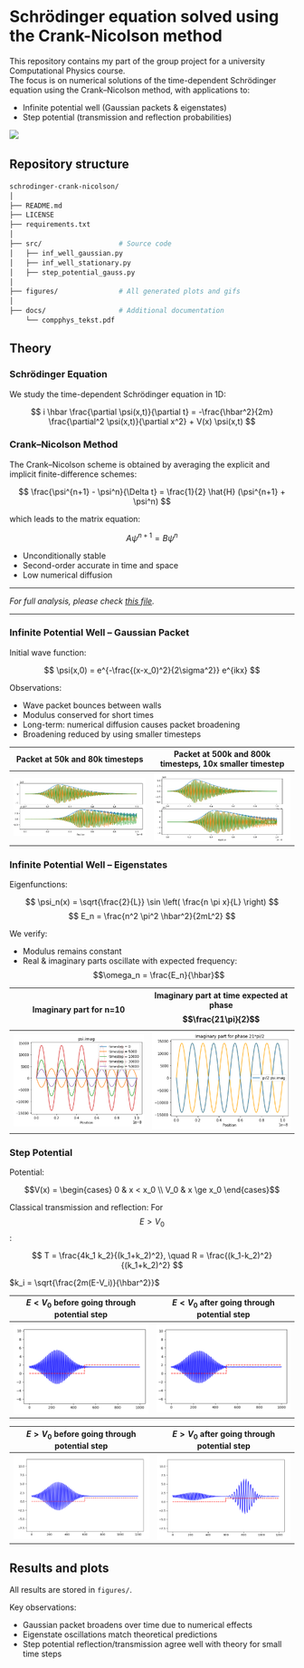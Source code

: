 # Schrödinger equation solved using the Crank-Nicolson method

This repository contains my part of the group project for a university Computational Physics course.  
The focus is on numerical solutions of the time-dependent Schrödinger equation using the Crank–Nicolson method, with applications to:

- Infinite potential well (Gaussian packets & eigenstates)
- Step potential (transmission and reflection probabilities)

![](figures/psi_slider.gif)


## Repository structure

```bash
schrodinger-crank-nicolson/
│
├── README.md
├── LICENSE
├── requirements.txt       
│
├── src/                   # Source code
│   ├── inf_well_gaussian.py
│   ├── inf_well_stationary.py
│   ├── step_potential_gauss.py
│
├── figures/               # All generated plots and gifs
│
├── docs/                  # Additional documentation
    └── compphys_tekst.pdf

```


## Theory

### Schrödinger Equation

We study the time-dependent Schrödinger equation in 1D:

$$
i \hbar \frac{\partial \psi(x,t)}{\partial t} = -\frac{\hbar^2}{2m} \frac{\partial^2 \psi(x,t)}{\partial x^2} + V(x) \psi(x,t)
$$



### Crank–Nicolson Method

The Crank–Nicolson scheme is obtained by averaging the explicit and implicit finite-difference schemes:

$$
\frac{\psi^{n+1} - \psi^n}{\Delta t} = \frac{1}{2} \hat{H} (\psi^{n+1} + \psi^n)
$$

which leads to the matrix equation:

$$
A \psi^{n+1} = B \psi^n
$$

- Unconditionally stable
- Second-order accurate in time and space
- Low numerical diffusion

---

*For full analysis, please check [this file](docs/compphys_tekst.pdf).*

---

### Infinite Potential Well – Gaussian Packet

Initial wave function:

$$
\psi(x,0) = e^{-\frac{(x-x_0)^2}{2\sigma^2}} e^{ikx}
$$

Observations:
- Wave packet bounces between walls
- Modulus conserved for short times
- Long-term: numerical diffusion causes packet broadening
- Broadening reduced by using smaller timesteps

| Packet at 50k and 80k timesteps | Packet at 500k and 800k timesteps, 10x smaller timestep |
|---|---|
| ![](figures/inf_gauss_50k_steps.png) | ![](figures/inf_gauss_500k_steps.png) |


### Infinite Potential Well – Eigenstates

Eigenfunctions:

$$
\psi_n(x) = \sqrt{\frac{2}{L}} \sin \left( \frac{n \pi x}{L} \right)
$$
$$
E_n = \frac{n^2 \pi^2 \hbar^2}{2mL^2}
$$

We verify:
- Modulus remains constant
- Real & imaginary parts oscillate with expected frequency:
$$\omega_n = \frac{E_n}{\hbar}$$

| Imaginary part for n=10 | Imaginary part at time expected at phase $$\frac{21\pi}{2}$$ |
|---|---|
| ![](figures/inf_eigen_n10_imag.png) | ![](figures/inf_eigen_imag_21pi2.png) |


### Step Potential

Potential:

$$V(x) =
\begin{cases}
0 & x < x_0 \\
V_0 & x \ge x_0
\end{cases}$$

Classical transmission and reflection:
For $$E > V_0$$:

$$
T = \frac{4k_1 k_2}{(k_1+k_2)^2}, \quad R = \frac{(k_1-k_2)^2}{(k_1+k_2)^2}
$$

$k_i = \sqrt{\frac{2m(E-V_i)}{\hbar^2}}$

| $E < V_0$ before going through potential step | $E < V_0$ after going through potential step |
|---|---|
| ![](figures/step_pot_refl1.png) | ![](figures/step_pot_refl2.png) |

| $E > V_0$ before going through potential step | $E > V_0$ after going through potential step |
|---|---|
| ![](figures/step_pot_trans1.png) | ![](figures/step_pot_trans2.png) |


## Results and plots

All results are stored in `figures/`.

Key observations:
- Gaussian packet broadens over time due to numerical effects
- Eigenstate oscillations match theoretical predictions
- Step potential reflection/transmission agree well with theory for small time steps

